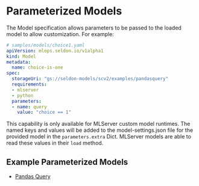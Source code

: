 # Parameterized Models

The Model specification allows parameters to be passed to the loaded model to allow customization. For example:

```yaml
# samples/models/choice1.yaml
apiVersion: mlops.seldon.io/v1alpha1
kind: Model
metadata:
  name: choice-is-one
spec:
  storageUri: "gs://seldon-models/scv2/examples/pandasquery"
  requirements:
  - mlserver
  - python
  parameters:
  - name: query
    value: "choice == 1"
```

This capability is only available for MLServer custom model runtimes. The named keys and
values will be added to the model-settings.json file for the provided model in the
`parameters.extra` Dict. MLServer models are able to read these values in their `load` method.

## Example Parameterized Models

* [Pandas Query](./pandasquery.md)

